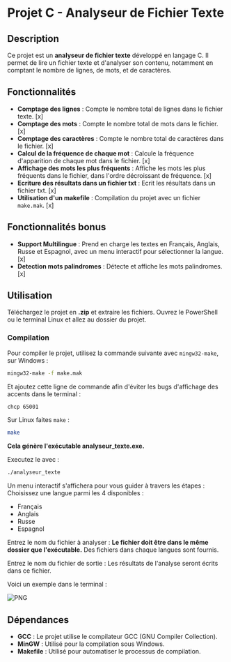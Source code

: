 # Projet C - Analyseur de Fichier Texte

## Description

Ce projet est un **analyseur de fichier texte** développé en langage C. Il permet de lire un fichier texte et d'analyser son contenu, notamment en comptant le nombre de lignes, de mots, et de caractères.

## Fonctionnalités

- **Comptage des lignes** : Compte le nombre total de lignes dans le fichier texte. [x]
- **Comptage des mots** : Compte le nombre total de mots dans le fichier. [x]
- **Comptage des caractères** : Compte le nombre total de caractères dans le fichier. [x]
- **Calcul de la fréquence de chaque mot** : Calcule la fréquence d'apparition de chaque mot dans le fichier. [x]
- **Affichage des mots les plus fréquents** : Affiche les mots les plus fréquents dans le fichier, dans l'ordre décroissant de fréquence. [x]
- **Ecriture des résultats dans un fichier txt** : Ecrit les résultats dans un fichier txt. [x]
- **Utilisation d'un makefile** : Compilation du projet avec un fichier `make.mak`. [x]

## Fonctionnalités bonus 

- **Support Multilingue** : Prend en charge les textes en Français, Anglais, Russe et Espagnol, avec un menu interactif pour sélectionner la langue. [x]
- **Detection mots palindromes** : Détecte et affiche les mots palindromes. [x]


## Utilisation

Téléchargez le projet en **.zip** et extraire les fichiers.
Ouvrez le PowerShell ou le terminal Linux et allez au dossier du projet.

### Compilation

Pour compiler le projet, utilisez la commande suivante avec `mingw32-make`, sur Windows :

```bash
mingw32-make -f make.mak
```
Et ajoutez cette ligne de commande afin d'éviter les bugs d'affichage des accents dans le terminal :
```bash
chcp 65001
```
Sur Linux faites `make` : 

```bash
make
```

**Cela génère l'exécutable analyseur_texte.exe.**

Executez le avec : 

```bash
./analyseur_texte
```
Un menu interactif s'affichera pour vous guider à travers les étapes :
Choisissez une langue parmi les 4 disponibles :

- Français
- Anglais
- Russe
- Espagnol

Entrez le nom du fichier à analyser : **Le fichier doit être dans le même dossier que l'exécutable.** Des fichiers dans chaque langues sont fournis.

Entrez le nom du fichier de sortie : Les résultats de l'analyse seront écrits dans ce fichier.

Voici un exemple dans le terminal : 

![PNG](https://i.gyazo.com/a8df0b013c2e2966c6aad36950a86e6a.png)

## Dépendances

- **GCC** :  Le projet utilise le compilateur GCC (GNU Compiler Collection).
- **MinGW** : Utilisé pour la compilation sous Windows.
- **Makefile** : Utilisé pour automatiser le processus de compilation.